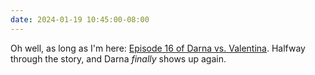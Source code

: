 ```yaml
---
date: 2024-01-19 10:45:00-08:00
---
```


Oh well, as long as I'm here: [Episode 16 of Darna vs. Valentina](https://multoghost.wordpress.com/2024/01/18/1950s-darna-darna-returns/). Halfway through the story, and Darna *finally* shows up again.
